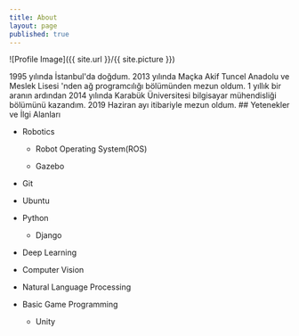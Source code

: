 ```yaml
---
title: About
layout: page
published: true
---
```

![Profile Image]({{ site.url }}/{{ site.picture }})

<p>1995 yılında İstanbul'da doğdum. 2013 yılında Maçka Akif Tuncel Anadolu ve Meslek Lisesi 'nden ağ programcılığı bölümünden mezun oldum. 1 yıllık bir aranın ardından 2014 yılında Karabük Üniversitesi bilgisayar mühendisliği bölümünü kazandım. 2019 Haziran ayı itibariyle mezun oldum.
## Yetenekler ve İlgi Alanları

- Robotics

  - Robot Operating System(ROS)

  - Gazebo

- Git
- Ubuntu
- Python
  - Django
- Deep Learning
- Computer Vision
- Natural Language Processing
- Basic Game Programming
  - Unity
